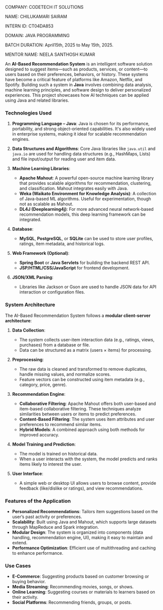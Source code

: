 COMPANY: CODETECH IT SOLUTIONS

NAME: CHILUKAMARI SAIRAM

INTERN ID: CT04DA853

DOMAIN: JAVA PROGRAMMING

BATCH DURATION: April15th, 2025 to May 15th, 2025.

MENTOR NAME: NEELA SANTHOSH KUMAR

An **AI-Based Recommendation System** is an intelligent software solution designed to suggest items—such as products, services, or content—to users based on their preferences, behaviors, or history. These systems have become a critical feature of platforms like Amazon, Netflix, and Spotify. Building such a system in **Java** involves combining data analysis, machine learning principles, and software design to deliver personalized experiences. This project showcases how AI techniques can be applied using Java and related libraries.

### **Technologies Used**

1. **Programming Language – Java**:
   Java is chosen for its performance, portability, and strong object-oriented capabilities. It's also widely used in enterprise systems, making it ideal for scalable recommendation engines.

2. **Data Structures and Algorithms**:
   Core Java libraries like `java.util` and `java.io` are used for handling data structures (e.g., HashMaps, Lists) and file input/output for reading user and item data.

3. **Machine Learning Libraries**:

   * **Apache Mahout**: A powerful open-source machine learning library that provides scalable algorithms for recommendation, clustering, and classification. Mahout integrates easily with Java.
   * **Weka (Waikato Environment for Knowledge Analysis)**: A collection of Java-based ML algorithms. Useful for experimentation, though not as scalable as Mahout.
   * **DL4J (Deeplearning4j)**: For more advanced neural network-based recommendation models, this deep learning framework can be integrated.

4. **Database**:

   * **MySQL**, **PostgreSQL**, or **SQLite** can be used to store user profiles, ratings, item metadata, and historical logs.

5. **Web Framework (Optional)**:

   * **Spring Boot** or **Java Servlets** for building the backend REST API.
   * **JSP/HTML/CSS/JavaScript** for frontend development.

6. **JSON/XML Parsing**:

   * Libraries like Jackson or Gson are used to handle JSON data for API interaction or configuration files.

### **System Architecture**

The AI-Based Recommendation System follows a **modular client-server architecture**:

1. **Data Collection**:

   * The system collects user-item interaction data (e.g., ratings, views, purchases) from a database or file.
   * Data can be structured as a matrix (users × items) for processing.

2. **Preprocessing**:

   * The raw data is cleaned and transformed to remove duplicates, handle missing values, and normalize scores.
   * Feature vectors can be constructed using item metadata (e.g., category, price, genre).

3. **Recommendation Engine**:

   * **Collaborative Filtering**: Apache Mahout offers both user-based and item-based collaborative filtering. These techniques analyze similarities between users or items to predict preferences.
   * **Content-Based Filtering**: The system uses item attributes and user preferences to recommend similar items.
   * **Hybrid Models**: A combined approach using both methods for improved accuracy.

4. **Model Training and Prediction**:

   * The model is trained on historical data.
   * When a user interacts with the system, the model predicts and ranks items likely to interest the user.

5. **User Interface**:

   * A simple web or desktop UI allows users to browse content, provide feedback (like/dislike or ratings), and view recommendations.

### **Features of the Application**

* **Personalized Recommendations**: Tailors item suggestions based on the user’s past activity or preferences.
* **Scalability**: Built using Java and Mahout, which supports large datasets through MapReduce and Spark integration.
* **Modular Design**: The system is organized into components (data handling, recommendation engine, UI), making it easy to maintain and extend.
* **Performance Optimization**: Efficient use of multithreading and caching to enhance performance.

### **Use Cases**

* **E-Commerce**: Suggesting products based on customer browsing or buying behavior.
* **Media Streaming**: Recommending movies, songs, or shows.
* **Online Learning**: Suggesting courses or materials to learners based on their activity.
* **Social Platforms**: Recommending friends, groups, or posts.



